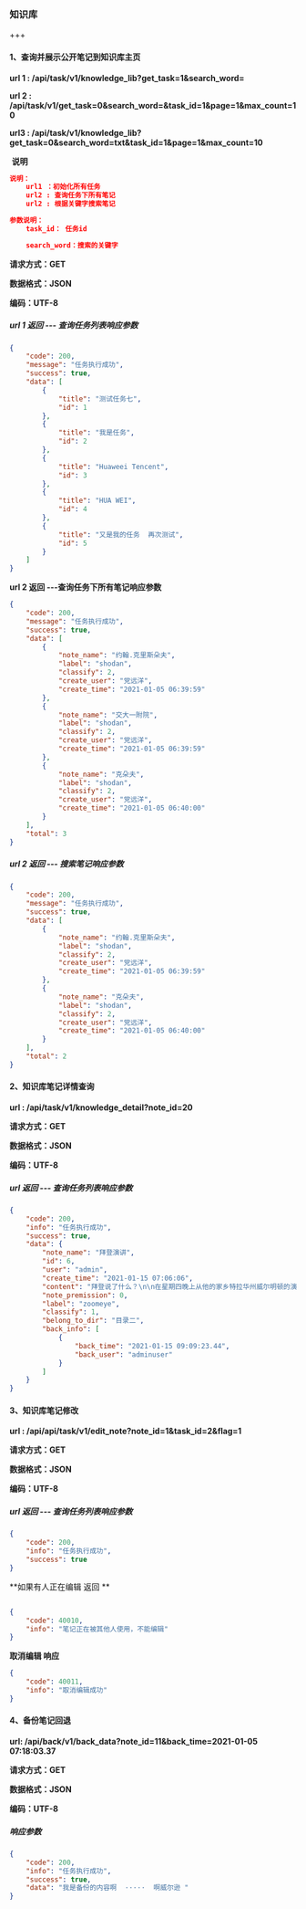 ### 知识库

+++





#### 1、查询并展示公开笔记到知识库主页

**url 1   :  /api/task/v1/knowledge_lib?get_task=1&search_word=**

**url 2   :  /api/task/v1/get_task=0&search_word=&task_id=1&page=1&max_count=10**

**url3    : /api/task/v1/knowledge_lib?get_task=0&search_word=txt&task_id=1&page=1&max_count=10**

​		**说明**

~~~json
说明：
	url1 ：初始化所有任务
	url2 : 查询任务下所有笔记
	url2 : 根据关键字搜索笔记

参数说明：
	task_id： 任务id

	search_word：搜索的关键字
~~~



**请求方式：GET**

**数据格式：JSON**

**编码：UTF-8**

##### url 1 返回    ---  查询任务列表响应参数

~~~json
{
    "code": 200,
    "message": "任务执行成功",
    "success": true,
    "data": [
        {
            "title": "测试任务七",
            "id": 1
        },
        {
            "title": "我是任务",
            "id": 2
        },
        {
            "title": "Huaweei Tencent",
            "id": 3
        },
        {
            "title": "HUA WEI",
            "id": 4
        },
        {
            "title": "又是我的任务  再次测试",
            "id": 5
        }
    ]
}
~~~



**url 2 返回    ---查询任务下所有笔记响应参数**

~~~json
{
    "code": 200,
    "message": "任务执行成功",
    "success": true,
    "data": [
        {
            "note_name": "约翰.克里斯朵夫",
            "label": "shodan",
            "classify": 2,
            "create_user": "党远洋",
            "create_time": "2021-01-05 06:39:59"
        },
        {
            "note_name": "交大一附院",
            "label": "shodan",
            "classify": 2,
            "create_user": "党远洋",
            "create_time": "2021-01-05 06:39:59"
        },
        {
            "note_name": "克朵夫",
            "label": "shodan",
            "classify": 2,
            "create_user": "党远洋",
            "create_time": "2021-01-05 06:40:00"
        }
    ],
    "total": 3
}
~~~



##### url 2 返回    --- 搜索笔记响应参数

~~~json
{
    "code": 200,
    "message": "任务执行成功",
    "success": true,
    "data": [
        {
            "note_name": "约翰.克里斯朵夫",
            "label": "shodan",
            "classify": 2,
            "create_user": "党远洋",
            "create_time": "2021-01-05 06:39:59"
        },
        {
            "note_name": "克朵夫",
            "label": "shodan",
            "classify": 2,
            "create_user": "党远洋",
            "create_time": "2021-01-05 06:40:00"
        }
    ],	
    "total": 2
}
~~~





#### 2、知识库笔记详情查询

**url    :  /api/task/v1/knowledge_detail?note_id=20**

**请求方式：GET**

**数据格式：JSON**

**编码：UTF-8**

##### url  返回    ---  查询任务列表响应参数

~~~~json
{
    "code": 200,
    "info": "任务执行成功",
    "success": true,
    "data": {
        "note_name": "拜登演讲",
        "id": 6,
        "user": "admin",
        "create_time": "2021-01-15 07:06:06",
        "content": "拜登说了什么？\n\n在星期四晚上从他的家乡特拉华州威尔明顿的演讲中，他说：“人们深深地陷入了深重的人类苦难危机，没有时间可以浪费了。我们国家的健康正受到威胁。我们必须采取行动，我们现在必须采取行动。”\n\n拜登还补充说：“会有绊脚石，但对于我们正在取得的进展以及我们遇到的挫折，我将永远对您诚实。”",
        "note_premission": 0,
        "label": "zoomeye",
        "classify": 1,
        "belong_to_dir": "目录二",
        "back_info": [
            {
                "back_time": "2021-01-15 09:09:23.44",
                "back_user": "adminuser"
            }
        ]
    }
}
~~~~



#### 3、知识库笔记修改

**url    :  /api/api/task/v1/edit_note?note_id=1&task_id=2&flag=1**

**请求方式：GET**

**数据格式：JSON**

**编码：UTF-8**

##### url  返回    ---  查询任务列表响应参数

~~~json
{
    "code": 200,
    "info": "任务执行成功",
    "success": true
}
~~~

**如果有人正在编辑  返回    **

~~~~json

{
    "code": 40010,
    "info": "笔记正在被其他人使用，不能编辑"
}
~~~~



**取消编辑 响应**

~~~json
{
    "code": 40011,
    "info": "取消编辑成功"
}
~~~





#### 4、备份笔记回退

**url:  /api/back/v1/back_data?note_id=11&back_time=2021-01-05 07:18:03.37**

**请求方式：GET**

**数据格式：JSON**

**编码：UTF-8**

##### 响应参数

~~~json
{
    "code": 200,
    "info": "任务执行成功",
    "success": true,
    "data": "我是备份的内容啊  ·····  啊威尔逊 "
}
~~~

